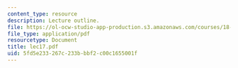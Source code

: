 ```yaml
---
content_type: resource
description: Lecture outline.
file: https://ol-ocw-studio-app-production.s3.amazonaws.com/courses/18-443-statistics-for-applications-fall-2003/5fd5e233267c233bbbf2c00c1655001f_lec17.pdf
file_type: application/pdf
resourcetype: Document
title: lec17.pdf
uid: 5fd5e233-267c-233b-bbf2-c00c1655001f
---
```


